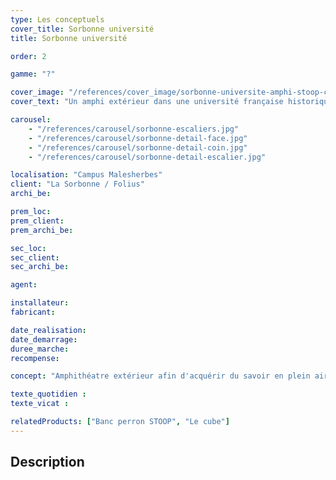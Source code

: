 ```yaml
---
type: Les conceptuels
cover_title: Sorbonne université
title: Sorbonne université

order: 2

gamme: "?"

cover_image: "/references/cover_image/sorbonne-universite-amphi-stoop-cube.jpg"
cover_text: "Un amphi extérieur dans une université française historique"

carousel:
    - "/references/carousel/sorbonne-escaliers.jpg"
    - "/references/carousel/sorbonne-detail-face.jpg"
    - "/references/carousel/sorbonne-detail-coin.jpg"
    - "/references/carousel/sorbonne-detail-escalier.jpg"

localisation: "Campus Malesherbes"
client: "La Sorbonne / Folius"
archi_be:

prem_loc:
prem_client:
prem_archi_be:

sec_loc:
sec_client:
sec_archi_be:

agent:

installateur:
fabricant:

date_realisation:
date_demarrage:
duree_marche:
recompense:

concept: "Amphithéatre extérieur afin d'acquérir du savoir en plein air"

texte_quotidien :
texte_vicat :

relatedProducts: ["Banc perron STOOP", "Le cube"]
---
```


## Description
